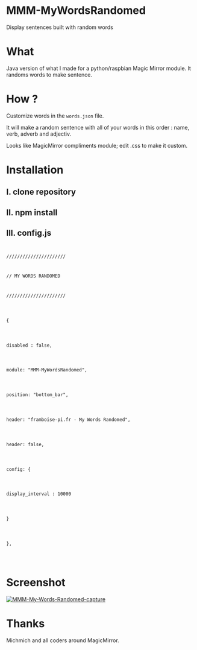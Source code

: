 # MMM-MyWordsRandomed
Display sentences built with random words

# What
Java version of what I made for a python/raspbian Magic Mirror module.
It randoms words to make sentence.

# How ?
Customize words in the <code>words.json</code> file.
<p>It will make a random sentence with all of your words in this order : name, verb, adverb and adjectiv.</p>
<p>Looks like MagicMirror compliments module; edit .css to make it custom.

# Installation
## I. clone repository
## II. npm install
## III. config.js
<code>
<p>//////////////////////</p>
<p>// MY WORDS RANDOMED</p>
<p>//////////////////////</p>
		<p>{</p>
			<p>disabled : false,</p>
			<p>module: "MMM-MyWordsRandomed",</p>
			<p>position: "bottom_bar",</p>
			<p>header: "framboise-pi.fr - My Words Randomed",</p>
			<p>header: false,</p>
			<p>config: {</p>
				<p>display_interval : 10000</p>
				<p>}</p>
	    <p>},</p>
  </code>
  
# Screenshot
<a href="https://ibb.co/yPLqqwY"><img src="https://i.ibb.co/sRLqq06/MMM-My-Words-Randomed-capture.png" alt="MMM-My-Words-Randomed-capture" border="0"></a>

# Thanks
Michmich and all coders around MagicMirror.
